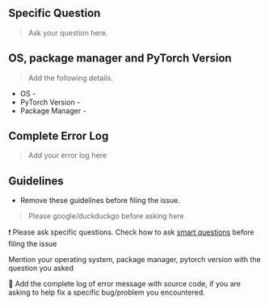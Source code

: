 ## Specific Question
> Ask your question here.
## OS, package manager and PyTorch Version
> Add the following details.
* OS -
* PyTorch Version -
* Package Manager -

## Complete Error Log
> Add your error log here

## Guidelines 
- Remove these guidelines before filing the issue.

> Please google/duckduckgo before asking here

❗ Please ask specific questions. Check how to ask [smart questions](http://catb.org/~esr/faqs/smart-questions.html) before filing the issue

Mention your operating system, package manager, pytorch version with the question you asked

🐛 Add the complete log of error message with source code, if you are asking to help fix a specific bug/problem you encountered. 


